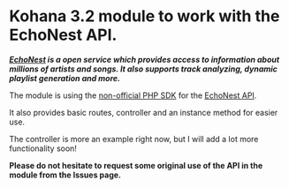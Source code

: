 Kohana 3.2 module to work with the EchoNest API.
====

***[EchoNest](http://the.echonest.com/) is a open service which provides access to information about millions of artists and songs. It also supports track analyzing, dynamic playlist generation and more.***

The module is using the [non-official PHP SDK](https://github.com/bshaffer/php-echonest-api) for the [EchoNest API](developer.echonest.com/docs/v4/).

It also provides basic routes, controller and an instance method for easier use.

The controller is more an example right now, but I will add a lot more functionality soon!

**Please do not hesitate to request some original use of the API in the module from the Issues page.**
